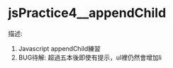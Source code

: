 # jsPractice4__appendChild
描述: <br />
1. Javascript appendChild練習 <br />
2. BUG待解: 超過五本後即使有提示，ul裡仍然會增加li <br />
